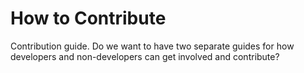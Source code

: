 # How to Contribute

Contribution guide. Do we want to have two separate guides for how developers and non-developers can get involved and contribute?
